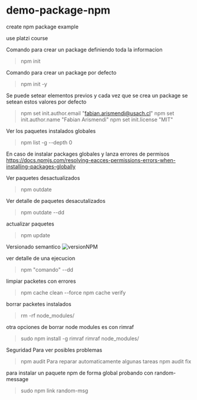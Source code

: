 # demo-package-npm
create npm package example

use platzi course

Comando para crear un package definiendo toda la informacion
> npm init

Comando para crear un package por defecto
> npm init -y

Se puede setear elementos previos y cada vez que se crea un package se setean estos valores por defecto
> npm set init.author.email "fabian.arismendi@usach.cl"
> npm set init.author.name "Fabian Arismendi"
> npm set init.license "MIT"

Ver los paquetes instalados globales
> npm list -g --depth 0

En caso de instalar packages globales y lanza errores de permisos
https://docs.npmjs.com/resolving-eacces-permissions-errors-when-installing-packages-globally

Ver paquetes desactualizados
> npm outdate

Ver detalle de paquetes desacutalizados
> npm outdate --dd

actualizar paquetes
> npm update

Versionado semantico
![versionNPM](https://static.platzi.com/media/user_upload/wheelbarrel-no-tilde-caret-white-bg-w1000-72ca1a72-4c7f-4abe-8482-425c01a72f89.jpg)

ver detalle de una ejecucion
> npm "comando" --dd

limpiar packetes con errores
> npm cache clean --force
> npm cache verify

borrar packetes instalados
> rm -rf node_modules/


otra opciones de borrar node modules es con rimraf
> sudo npm install -g rimraf
> rimraf node_modules/

Seguridad
Para ver posibles problemas 
> npm audit
Para reparar automaticamente algunas tareas
> npm audit fix

para instalar un paquete npm de forma global
probando con random-message
> sudo npm link
> random-msg